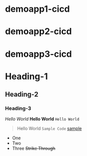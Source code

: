 # demoapp1-cicd
# demoapp2-cicd
# demoapp3-cicd
# Heading-1
## Heading-2
### Heading-3
*Hello World* 
**Hello World**
```Hello World```
>Hello World
`Sample Code`
[sample](https://somnetics.in)
- One
- Two
- Three
~~Strike Through~~
